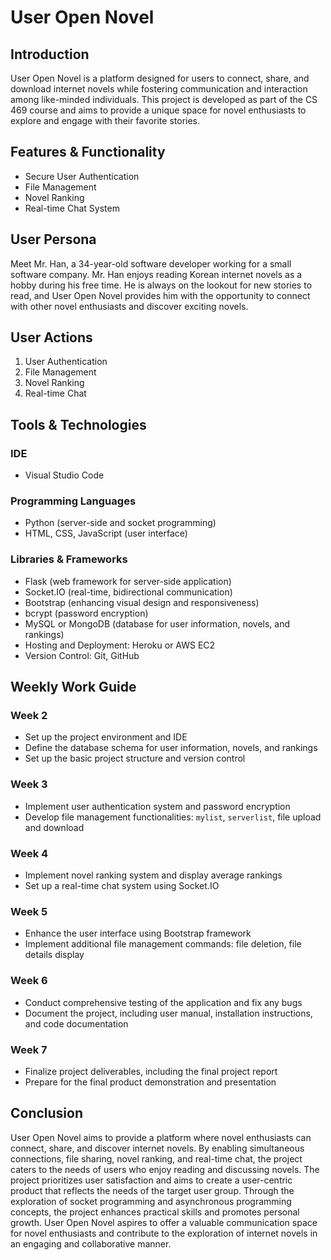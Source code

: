 # User Open Novel

## Introduction

User Open Novel is a platform designed for users to connect, share, and download internet novels while fostering communication and interaction among like-minded individuals. This project is developed as part of the CS 469 course and aims to provide a unique space for novel enthusiasts to explore and engage with their favorite stories.

## Features & Functionality

- Secure User Authentication
- File Management
- Novel Ranking
- Real-time Chat System

## User Persona

Meet Mr. Han, a 34-year-old software developer working for a small software company. Mr. Han enjoys reading Korean internet novels as a hobby during his free time. He is always on the lookout for new stories to read, and User Open Novel provides him with the opportunity to connect with other novel enthusiasts and discover exciting novels.

## User Actions

1. User Authentication
2. File Management
3. Novel Ranking
4. Real-time Chat

## Tools & Technologies

### IDE
- Visual Studio Code

### Programming Languages
- Python (server-side and socket programming)
- HTML, CSS, JavaScript (user interface)

### Libraries & Frameworks
- Flask (web framework for server-side application)
- Socket.IO (real-time, bidirectional communication)
- Bootstrap (enhancing visual design and responsiveness)
- bcrypt (password encryption)
- MySQL or MongoDB (database for user information, novels, and rankings)
- Hosting and Deployment: Heroku or AWS EC2
- Version Control: Git, GitHub

## Weekly Work Guide

### Week 2
- Set up the project environment and IDE
- Define the database schema for user information, novels, and rankings
- Set up the basic project structure and version control

### Week 3
- Implement user authentication system and password encryption
- Develop file management functionalities: `mylist`, `serverlist`, file upload and download

### Week 4
- Implement novel ranking system and display average rankings
- Set up a real-time chat system using Socket.IO

### Week 5
- Enhance the user interface using Bootstrap framework
- Implement additional file management commands: file deletion, file details display

### Week 6
- Conduct comprehensive testing of the application and fix any bugs
- Document the project, including user manual, installation instructions, and code documentation

### Week 7
- Finalize project deliverables, including the final project report
- Prepare for the final product demonstration and presentation

## Conclusion

User Open Novel aims to provide a platform where novel enthusiasts can connect, share, and discover internet novels. By enabling simultaneous connections, file sharing, novel ranking, and real-time chat, the project caters to the needs of users who enjoy reading and discussing novels. The project prioritizes user satisfaction and aims to create a user-centric product that reflects the needs of the target user group. Through the exploration of socket programming and asynchronous programming concepts, the project enhances practical skills and promotes personal growth. User Open Novel aspires to offer a valuable communication space for novel enthusiasts and contribute to the exploration of internet novels in an engaging and collaborative manner.
